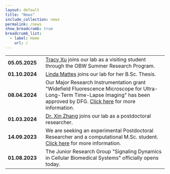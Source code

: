 ```yaml
---
layout: default
title: "News"
include_collection: news
permalink: /news
show_breadcrumb: true
breadcrumb_list:
  - label: Home
    url: /
---
```


<div id="main">
<table><tbody>
  <tr>
    <td style="padding-right:20px"><strong>05.05.2025</strong></td> 
    <td><a href="/people">Tracy Xu</a> joins our lab as a visiting student through the OBW Summer Research Program.</td>
  </tr>
  <tr>
    <td style="padding-right:20px"><strong>01.10.2024</strong></td> 
    <td><a href="/people">Linda Mattes</a> joins our lab for her B.Sc. Thesis.</td>
  </tr>
  <tr>
    <td style="padding-right:20px"><strong>08.04.2024</strong></td> 
    <td>Our Major Research Instrumentation grant "Widefield Fluorescence Microscope for Ultra-Long-Term Time-Lapse Imaging" has been approved by DFG. <a href="https://gepris.dfg.de/gepris/projekt/544665512?language=en">Click here</a> for more information.</td>
  </tr>
  <tr>
    <td style="padding-right:20px"><strong>01.03.2024</strong></td> 
    <td><a href="/people">Dr. Xin Zhang</a> joins our lab as a postdoctoral researcher. </td>
  </tr>
  <tr>
    <td style="padding-right:20px"><strong>14.09.2023</strong></td> 
    <td>We are seeking an experimental Postdoctoral Researcher and a computational M.Sc. student. <a href="/join">Click here</a> for more information.</td>
  </tr>
  <tr>
    <td style="padding-right:20px"><strong>01.08.2023</strong></td>
    <td>The Junior Research Group "Signaling Dynamics in Cellular Biomedical Systems" officially opens today.</td>
  </tr>
</tbody></table>

</div>
